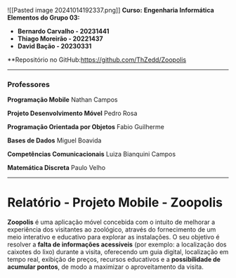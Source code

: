 ![[Pasted image 20241014192337.png]]
**Curso:** **Engenharia Informática** 
**Elementos do Grupo 03:**
- **Bernardo Carvalho - 20231441**
- **Thiago Moreirão - 20221437**
- **David Bação - 20230331** 

**Repositório no GitHub:https://github.com/ThZedd/Zoopolis

---
### **Professores**

**Programação Mobile** 
Nathan Campos 

**Projeto Desenvolvimento Móvel** 
Pedro Rosa

**Programação Orientada por Objetos** 
Fabio Guilherme 

**Bases de Dados** 
Miguel Boavida

**Competências Comunicacionais** 
Luiza Bianquini Campos

**Matemática Discreta** 
Paulo Velho


---
# Relatório - Projeto Mobile - Zoopolis


**Zoopolis** é uma aplicação móvel concebida com o intuito de melhorar a experiência dos visitantes ao zoológico, através do fornecimento de um meio interativo e educativo para explorar as instalações. O seu objetivo é resolver a **falta de informações acessíveis** (por exemplo: a localização dos caixotes do lixo) durante a visita, oferecendo um guia digital, localização em tempo real, exibição de preços, recursos educativos e a **possibilidade de acumular pontos**, de modo a maximizar o aproveitamento da visita. 




